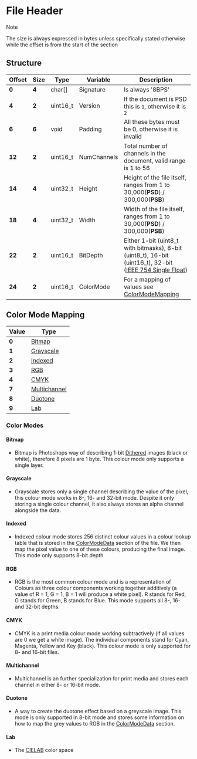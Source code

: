 # File Header

> [!NOTE]
> The size is always expressed in bytes unless specifically stated otherwise while the offset is from the start of the section

## Structure

| Offset| Size | Type | Variable | Description |
|---|---|---|---|---|
| **0** | **4** | char[] | Signature | Is always '8BPS' |
| **4** | **2** | uint16_t| Version| If the document is PSD this is `1`, otherwise it is `2` |
| **6** | **6** | void| Padding| All these bytes must be 0, otherwise it is invalid|
| **12** | **2** | uint16_t | NumChannels | Total number of channels in the document, valid range is 1 to 56 |
| **14** | **4** | uint32_t | Height | Height of the file itself, ranges from 1 to 30,000(**PSD**) / 300,000(**PSB**) 
| **18** | **4** | uint32_t | Width | Width of the file itself, ranges from 1 to 30,000(**PSD**) / 300,000(**PSB**) 
| **22** | **2** | uint16_t | BitDepth | Either 1-bit (uint8_t with bitmasks), 8-bit (uint8_t), 16-bit (uint16_t), 32-bit ([IEEE 754 Single Float](https://en.wikipedia.org/wiki/Single-precision_floating-point_format)) |
| **24** | **2** | uint16_t | ColorMode | For a mapping of values see [ColorModeMapping](#color-mode-mapping)




## Color Mode Mapping

| Value | Type |
|---|---|
| **0** | [Bitmap](#bitmap) |
| **1** | [Grayscale](#grayscale) |
| **2** | [Indexed](#indexed) |
| **3** | [RGB](#rgb) |
| **4** | [CMYK](#cmyk) |
| **7** | [Multichannel](#multichannel) |
| **8** | [Duotone](#duotone) |
| **9** | [Lab](#lab) |

### Color Modes

#### Bitmap
- Bitmap is Photoshops way of describing 1-bit [Dithered](https://en.wikipedia.org/wiki/Dither) images (black or white), therefore 8 pixels are 1 byte. This colour mode only supports a single layer.
#### Grayscale
- Grayscale stores only a single channel describing the value of the pixel, this colour mode works in 8-, 16- and 32-bit mode. Despite it only storing a single colour channel, it also always stores an alpha channel alongside the data.
#### Indexed
- Indexed colour mode stores 256 distinct colour values in a colour lookup table that is stored in the [ColorModeData](./ColorModeData.md) section of the file. We then map the pixel value to one of these colours, producing the final image. This mode only supports 8-bit depth
#### RGB
- RGB is the most common colour mode and is a representation of Colours as three colour components working together additively (a value of R = 1, G = 1, B = 1 will produce a white pixel). R stands for Red, G stands for Green, B stands for Blue. This mode supports all 8-, 16- and 32-bit depths.
#### CMYK
- CMYK is a print media colour mode working subtractively (if all values are 0 we get a white image). The individual components stand for Cyan, Magenta, Yellow and Key (black). This colour mode is only supported for 8- and 16-bit files.
#### Multichannel
- Multichannel is an further specialization for print media and stores each channel in either 8- or 16-bit mode.
#### Duotone
- A way to create the duotone effect based on a greyscale image. This mode is only supported in 8-bit mode and stores some information on how to map the grey values to RGB in the [ColorModeData](./ColorModeData.md) section.
#### Lab
- The [CIELAB](https://en.wikipedia.org/wiki/CIELAB_color_space) color space